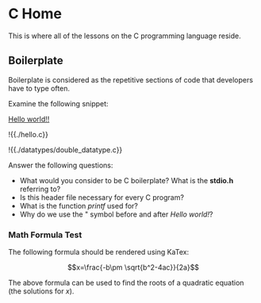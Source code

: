 # C Home
This is where all of the lessons on the C programming language reside.

## Boilerplate
Boilerplate is considered as the repetitive sections of code that developers have to type often.

Examine the following snippet:

[Hello world!!](./hello.html)

!{{./hello.c}}

!{{./datatypes/double_datatype.c}}

Answer the following questions:
- What would you consider to be C boilerplate? What is the **stdio.h** referring to?
- Is this header file necessary for every C program?
- What is the function *printf* used for?
- Why do we use the " symbol before and after *Hello world!*?

### Math Formula Test
The following formula should be rendered using KaTex:

$$x=\frac{-b\pm \sqrt{b^2-4ac}}{2a}$$

The above formula can be used to find the roots of a quadratic equation (the solutions for $x$).
